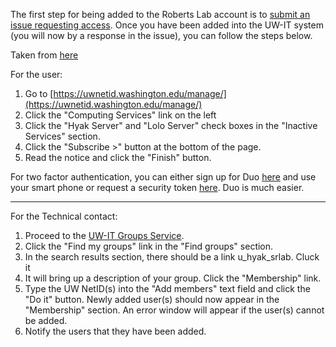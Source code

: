 The first step for being added to the Roberts Lab account is to [submit an issue requesting access](https://github.com/RobertsLab/resources/issues/new). Once you have been added into the UW-IT system (you will now by a response in the issue), you can follow the steps below.


Taken from [here](http://wiki.cac.washington.edu/display/hyakusers/Hyak+Account+Creation)

For the user:

1. Go to [https://uwnetid.washington.edu/manage/](https://uwnetid.washington.edu/manage/)
2. Click the "Computing Services" link on the left
3. Click the "Hyak Server" and "Lolo Server" check boxes in the "Inactive Services" section.
4. Click the "Subscribe >" button at the bottom of the page.
5. Read the notice and click the "Finish" button.

For two factor authentication, you can either sign up for Duo [here](https://identity.uw.edu/2fa/) and use your smart phone or request a security token [here](http://www.washington.edu/itconnect/service/authentication/). Duo is much easier.

---

For the Technical contact: 

1. Proceed to the [UW-IT Groups Service](https://groups.uw.edu/).
2. Click the "Find my groups" link in the "Find groups" section.
3. In the search results section, there should be a link u_hyak_srlab. Cluck it
4. It will bring up a description of your group. Click the "Membership" link.
5. Type the UW NetID(s) into the "Add members" text field and click the "Do it" button. Newly added user(s) should now appear in the "Membership" section. An error window will appear if the user(s) cannot be added.
6. Notify the users that they have been added.